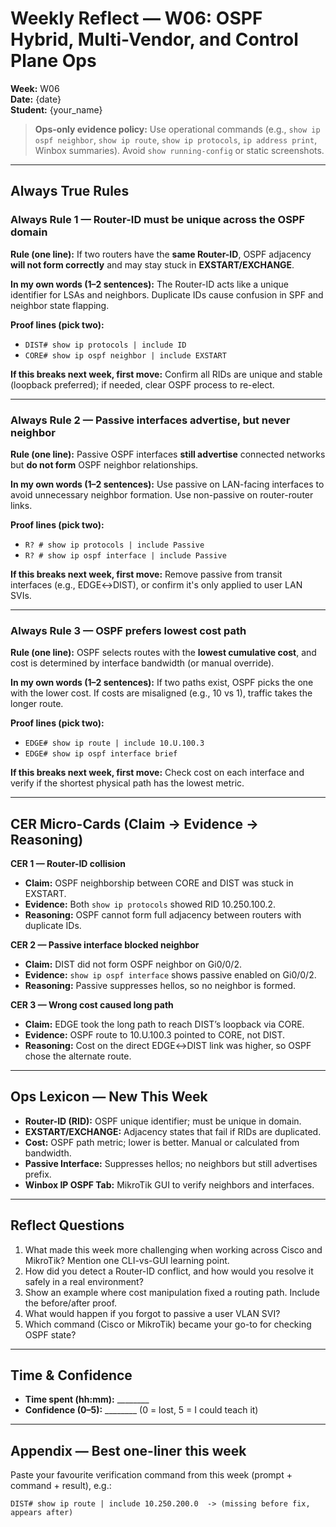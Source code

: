 # Weekly Reflect — W06: OSPF Hybrid, Multi-Vendor, and Control Plane Ops

**Week:** W06  
**Date:** {date}  
**Student:** {your_name}

> **Ops-only evidence policy:** Use operational commands (e.g., `show ip ospf neighbor`, `show ip route`, `show ip protocols`, `ip address print`, Winbox summaries). Avoid `show running-config` or static screenshots.

---

## Always True Rules

### Always Rule 1 — Router-ID must be **unique** across the OSPF domain
**Rule (one line):**
If two routers have the **same Router-ID**, OSPF adjacency **will not form correctly** and may stay stuck in **EXSTART/EXCHANGE**.

**In my own words (1–2 sentences):**
The Router-ID acts like a unique identifier for LSAs and neighbors. Duplicate IDs cause confusion in SPF and neighbor state flapping.

**Proof lines (pick two):**
- `DIST# show ip protocols | include ID`
- `CORE# show ip ospf neighbor | include EXSTART`

**If this breaks next week, first move:**
Confirm all RIDs are unique and stable (loopback preferred); if needed, clear OSPF process to re-elect.

---

### Always Rule 2 — Passive interfaces **advertise**, but never neighbor
**Rule (one line):**
Passive OSPF interfaces **still advertise** connected networks but **do not form** OSPF neighbor relationships.

**In my own words (1–2 sentences):**
Use passive on LAN-facing interfaces to avoid unnecessary neighbor formation. Use non-passive on router-router links.

**Proof lines (pick two):**
- `R? # show ip protocols | include Passive`
- `R? # show ip ospf interface | include Passive`

**If this breaks next week, first move:**
Remove passive from transit interfaces (e.g., EDGE↔DIST), or confirm it's only applied to user LAN SVIs.

---

### Always Rule 3 — OSPF prefers **lowest cost** path
**Rule (one line):**
OSPF selects routes with the **lowest cumulative cost**, and cost is determined by interface bandwidth (or manual override).

**In my own words (1–2 sentences):**
If two paths exist, OSPF picks the one with the lower cost. If costs are misaligned (e.g., 10 vs 1), traffic takes the longer route.

**Proof lines (pick two):**
- `EDGE# show ip route | include 10.U.100.3`
- `EDGE# show ip ospf interface brief`

**If this breaks next week, first move:**
Check cost on each interface and verify if the shortest physical path has the lowest metric.

---

## CER Micro-Cards (Claim → Evidence → Reasoning)

**CER 1 — Router-ID collision**  
- **Claim:** OSPF neighborship between CORE and DIST was stuck in EXSTART.  
- **Evidence:** Both `show ip protocols` showed RID 10.250.100.2.  
- **Reasoning:** OSPF cannot form full adjacency between routers with duplicate IDs.

**CER 2 — Passive interface blocked neighbor**  
- **Claim:** DIST did not form OSPF neighbor on Gi0/0/2.  
- **Evidence:** `show ip ospf interface` shows passive enabled on Gi0/0/2.  
- **Reasoning:** Passive suppresses hellos, so no neighbor is formed.

**CER 3 — Wrong cost caused long path**  
- **Claim:** EDGE took the long path to reach DIST’s loopback via CORE.  
- **Evidence:** OSPF route to 10.U.100.3 pointed to CORE, not DIST.  
- **Reasoning:** Cost on the direct EDGE↔DIST link was higher, so OSPF chose the alternate route.

---

## Ops Lexicon — New This Week

- **Router-ID (RID):** OSPF unique identifier; must be unique in domain.
- **EXSTART/EXCHANGE:** Adjacency states that fail if RIDs are duplicated.
- **Cost:** OSPF path metric; lower is better. Manual or calculated from bandwidth.
- **Passive Interface:** Suppresses hellos; no neighbors but still advertises prefix.
- **Winbox IP OSPF Tab:** MikroTik GUI to verify neighbors and interfaces.

---

## Reflect Questions

1. What made this week more challenging when working across Cisco and MikroTik? Mention one CLI-vs-GUI learning point.
2. How did you detect a Router-ID conflict, and how would you resolve it safely in a real environment?
3. Show an example where cost manipulation fixed a routing path. Include the before/after proof.
4. What would happen if you forgot to passive a user VLAN SVI?
5. Which command (Cisco or MikroTik) became your go-to for checking OSPF state?

---

## Time & Confidence
- **Time spent (hh:mm):** ________  
- **Confidence (0–5):** ________ (0 = lost, 5 = I could teach it)

---

## Appendix — Best one-liner this week
Paste your favourite verification command from this week (prompt + command + result), e.g.:
```
DIST# show ip route | include 10.250.200.0  -> (missing before fix, appears after)
```

